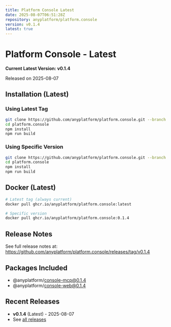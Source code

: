 ```yaml
---
title: Platform Console Latest
date: 2025-08-07T06:51:28Z
repository: anyplatform/platform.console
version: v0.1.4
latest: true
---
```


# Platform Console - Latest

**Current Latest Version: v0.1.4**

Released on 2025-08-07

## Installation (Latest)

### Using Latest Tag
```bash
git clone https://github.com/anyplatform/platform.console.git --branch latest
cd platform.console
npm install
npm run build
```

### Using Specific Version
```bash
git clone https://github.com/anyplatform/platform.console.git --branch v0.1.4
cd platform.console
npm install
npm run build
```

## Docker (Latest)

```bash
# Latest tag (always current)
docker pull ghcr.io/anyplatform/platform.console:latest

# Specific version
docker pull ghcr.io/anyplatform/platform.console:0.1.4
```

## Release Notes

See full release notes at: https://github.com/anyplatform/platform.console/releases/tag/v0.1.4

## Packages Included

- @anyplatform/console-mcp@0.1.4
- @anyplatform/console-web@0.1.4

## Recent Releases

- **v0.1.4** (Latest) - 2025-08-07
- See [all releases](https://github.com/anyplatform/platform.console/releases)
